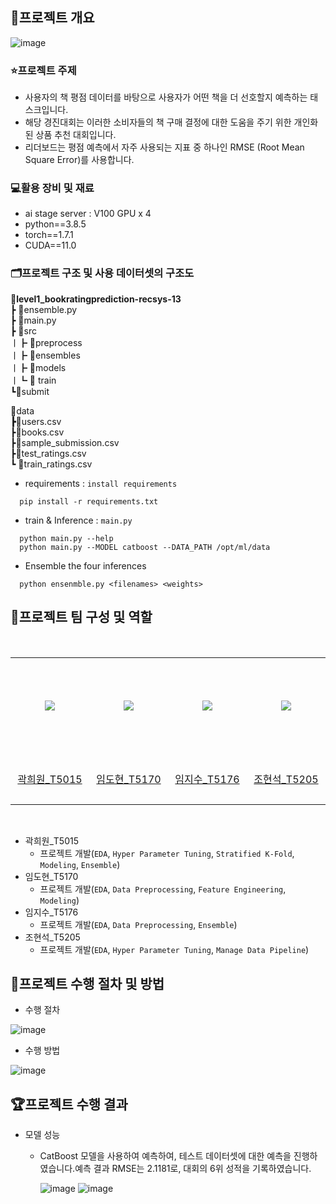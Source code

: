 ## 🚀프로젝트 개요
![image](https://user-images.githubusercontent.com/72483874/233927053-ae2a8f87-a402-45a2-8bf9-2a33753c7b29.png)
### ⭐️프로젝트 주제

- 사용자의 책 평점 데이터를 바탕으로 사용자가 어떤 책을 더 선호할지 예측하는 태스크입니다.
- 해당 경진대회는 이러한 소비자들의 책 구매 결정에 대한 도움을 주기 위한 개인화된 상품 추천 대회입니다.
- 리더보드는 평점 예측에서 자주 사용되는 지표 중 하나인 RMSE (Root Mean Square Error)를 사용합니다.

### 💻활용 장비 및 재료

- ai stage server : V100 GPU x 4
- python==3.8.5
- torch==1.7.1
- CUDA==11.0

### 🗂️프로젝트 구조 및 사용 데이터셋의 구조도

📁**level1_bookratingprediction-recsys-13** <br>
┣ 📝ensemble.py <br>
┣ 📝main.py <br>
┣ 📁src <br>
ㅣ┣ 📁preprocess <br>
ㅣ┣ 📁ensembles <br>
ㅣ┣ 📁models <br>
ㅣ┗ 📁 train <br>
┗📁submit <br>

📁data<br>
**┣**📝users.csv<br>
┣📝books.csv<br>
┣📝sample_submission.csv<br>
┣📝test_ratings.csv<br>
┗ 📝train_ratings.csv<br>

- requirements : `install requirements`

```
  pip install -r requirements.txt
```

- train & Inference : `main.py`

```
  python main.py --help
  python main.py --MODEL catboost --DATA_PATH /opt/ml/data
```

- Ensemble the four inferences
```
  python ensenmble.py <filenames> <weights>
```

## 🤝프로젝트 팀 구성 및 역할

&nbsp;

<table align="center">
  <tr height="155px">
    <td align="center" width="150px">
      <a href="https://github.com/HeewonKwak"><img src="https://avatars.githubusercontent.com/HeewonKwak"/></a>
    </td>
    <td align="center" width="150px">
      <a href="https://github.com/limstonestone"><img src="https://avatars.githubusercontent.com/limstonestone"/></a>
    </td>
    <td align="center" width="150px">
      <a href="https://github.com/zsmalla"><img src="https://avatars.githubusercontent.com/zsmalla"/></a>
    </td>
    <td align="center" width="150px">
      <a href="https://github.com/hoyajigi"><img src="https://avatars.githubusercontent.com/hoyajigi"/></a>
    </td>
  </tr>
  <tr height="80px">
    <td align="center" width="150px">
      <a href="https://github.com/HeewonKwak">곽희원_T5015</a>
    </td>
    <td align="center" width="150px">
      <a href="https://github.com/limstonestone">임도현_T5170</a>
    </td>
    <td align="center" width="150px">
      <a href="https://github.com/zsmalla">임지수_T5176</a>
    </td>
    <td align="center" width="150px">
      <a href="https://github.com/hoyajigi">조현석_T5205</a>
    </td>
  </tr>
</table>
&nbsp;

- 곽희원_T5015
    - 프로젝트 개발(`EDA`, `Hyper Parameter Tuning`, `Stratified K-Fold`, `Modeling`, `Ensemble`)
- 임도현_T5170
    - 프로젝트 개발(`EDA`,  `Data Preprocessing`, `Feature Engineering`, `Modeling`)
- 임지수_T5176
    - 프로젝트 개발(`EDA`, `Data Preprocessing`, `Ensemble`)
- 조현석_T5205
    - 프로젝트 개발(`EDA`, `Hyper Parameter Tuning`, `Manage Data Pipeline`)

## 📅프로젝트 수행 절차 및 방법

- 수행 절차

![image](https://user-images.githubusercontent.com/72483874/233926654-e130c4f0-707e-4387-862b-731ebd07875c.png)

- 수행 방법

![image](https://user-images.githubusercontent.com/72483874/233926736-16e09481-0336-448d-bba6-5dc81b39d34d.png)

## 🏆프로젝트 수행 결과
  - 모델 성능
      - CatBoost 모델을 사용하여 예측하여, 테스트 데이터셋에 대한 예측을 진행하였습니다.예측 결과 RMSE는 2.1181로, 대회의 6위 성적을 기록하였습니다.
            
          ![image](https://user-images.githubusercontent.com/72483874/233929089-d2060ab6-f15a-46d5-9c60-2fab3ac6559d.png)
          ![image](https://user-images.githubusercontent.com/72483874/233929238-706896c5-5cd2-42b9-ad34-0f32294332d0.png)


            
